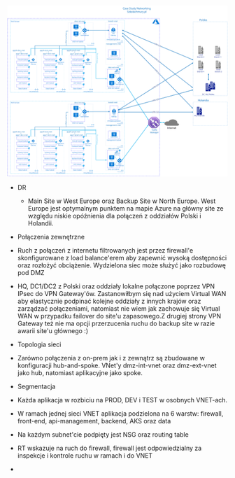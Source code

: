 ![alt text](https://github.com/mzdzioch/szkolachmury/blob/main/az-304/tydzien2/szkola%20chmury%20AZ-304.png)

* DR
  * Main Site w West Europe oraz Backup Site w North Europe. West Europe jest optymalnym punktem na mapie Azure na główny site ze względu niskie opóźnienia dla połączeń z oddziałów Polski i Holandii.
  

* Połączenia zewnętrzne
 * Ruch z połączeń z internetu filtrowanych jest przez firewall'e skonfigurowane z load balance'erem aby zapewnić wysoką dostępności oraz rozłożyć obciążenie. Wydzielona siec może służyć jako rozbudowę pod DMZ
 * HQ, DC1/DC2 z Polski oraz oddziały lokalne połączone poprzez VPN IPsec do VPN Gateway'ów. Zastanowiłbym się nad użyciem Virtual WAN aby elastycznie podpinać kolejne oddziały z innych krajów oraz zarządzać połączeniami, natomiast nie wiem jak zachowuje się Virtual WAN w przypadku failover do site'u zapasowego.Z drugiej strony VPN Gateway też nie ma opcji przerzucenia ruchu do backup site w razie awarii site'u głównego :) 
  

* Topologia sieci
 * Zarówno połączenia z on-prem jak i z zewnątrz są zbudowane w konfiguracji hub-and-spoke. VNet'y dmz-int-vnet oraz dmz-ext-vnet jako hub, natomiast aplikacyjne jako spoke.


* Segmentacja
 * Każda aplikacja w rozbiciu na PROD, DEV i TEST w osobnych VNET-ach. 
 * W ramach jednej sieci VNET aplikacja podzielona na 6 warstw: firewall, front-end, api-management, backend, AKS oraz data 
 * Na każdym subnet'cie podpięty jest NSG oraz routing table  
 * RT wskazuje na ruch do firewall, firewall jest odpowiedzialny za inspekcje i kontrole ruchu w ramach i do VNET


*  
